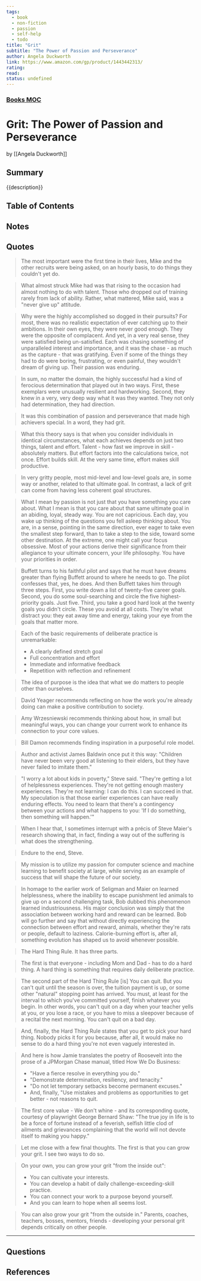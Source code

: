 ```yaml
---
tags:
  - book
  - non-fiction
  - passion
  - self-help
  - todo
title: "Grit"
subtitle: "The Power of Passion and Perseverance"
author: Angela Duckworth
link: https://www.amazon.com/gp/product/1443442313/
rating:
read:
status: undefined
---
```


### [Books MOC](Books%20MOC.md)

# Grit: The Power of Passion and Perseverance

by [[Angela Duckworth]]

## Summary

<!-- No more than a couple paragraphs summarizing this BOOK -->

{{description}}

## Table of Contents

## <!--Link to table of contents (TOC) -->

## Notes

## <!-- The main content of my thoughts really -->

## Quotes

> The most important were the first time in their lives,
> Mike and the other recruits were being asked, on an hourly basis, to do things they couldn't yet do.

> What almost struck Mike had was that rising to the occasion had almost nothing to do with talent.
> Those who dropped out of training rarely from lack of ability.
> Rather, what mattered, Mike said, was a "never give up" attitude.

> Why were the highly accomplished so dogged in their pursuits?
> For most, there was no realistic expectation of ever catching up to their ambitions.
> In their own eyes, they were never good enough. They were the opposite of complacent.
> And yet, in a very real sense, they were satisfied being un-satisfied.
> Each was chasing something of unparalleled interest and importance,
> and it was the chase - as much as the capture - that was gratifying.
> Even if some of the things they had to do were boring, frustrating, or even painful,
> they wouldn't dream of giving up.
> Their passion was enduring.

> In sum, no matter the domain, the highly successful had a kind of ferocious determination that played out in two ways.
> First, these exemplars were unusually resilient and hardworking.
> Second, they knew in a very, very deep way what it was they wanted.
> They not only had determination, they had direction.

> It was this combination of passion and perseverance that made high achievers special. In a word, they had grit.

> What this theory says is that when you consider individuals in identical circumstances,
> what each achieves depends on just two things, talent and effort.
> Talent - how fast we improve in skill - absolutely matters.
> But effort factors into the calculations twice, not once. Effort builds skill.
> At the very same time, effort makes skill productive.

> In very gritty people, most mid-level and low-level goals are,
> in some way or another, related to that ultimate goal.
> In contrast, a lack of grit can come from having less coherent goal structures.

> What I mean by passion is not just that you have something you care about.
> What I mean is that you care about that same ultimate goal in an abiding, loyal, steady way. You are not capricious.
> Each day, you wake up thinking of the questions you fell asleep thinking about.
> You are, in a sense, pointing in the same direction,
> ever eager to take even the smallest step forward, than to take a step to the side,
> toward some other destination.
> At the extreme, one might call your focus obsessive.
> Most of your actions derive their significance from their allegiance to your ultimate concern, your life philosophy.
> You have your priorities in order.

> Buffett turns to his faithful pilot and says that he must have dreams
> greater than flying Buffett around to where he needs to go. The pilot confesses that, yes, he does.
> And then Buffett takes him through three steps. First, you write down a list of twenty-five career goals.
> Second, you do some soul-searching and circle the five highest-priority goals. Just five.
> Third, you take a good hard look at the twenty goals you didn't circle. These you avoid at all costs.
> They're what distract you: they eat away time and energy, taking your eye from the goals that matter more.

> Each of the basic requirements of deliberate practice is unremarkable:
>
> -   A clearly defined stretch goal
> -   Full concentration and effort
> -   Immediate and informative feedback
> -   Repetition with reflection and refinement

> The idea of purpose is the idea that what we do matters to people other than ourselves.

> David Yeager recommends reflecting on how the work you're already doing can make a positive contribution to society.

> Amy Wrzesniewski recommends thinking about how, in small but meaningful ways,
> you can change your current work to enhance its connection to your core values.

> Bill Damon recommends finding inspiration in a purposeful role model.

> Author and activist James Baldwin once put it this way:
> "Children have never been very good at listening to their elders, but they have never failed to imitate them."

> "I worry a lot about kids in poverty," Steve said.
> "They're getting a lot of helplessness experiences. They're not getting enough mastery experiences.
> They're not learning: I can do this. I can succeed in that.
> My speculation is that those earlier experiences can have really enduring effects.
> You need to learn that there's a contingency between your actions and what happens to you:
> 'If I do something, then something will happen.'"

> When I hear that, I sometimes interrupt with a précis of Steve Maier's research showing that,
> in fact, finding a way out of the suffering is what does the strengthening.

> Endure to the end, Steve.

> My mission is to utilize my passion for computer science and machine learning to benefit society at large,
> while serving as an example of success that will shape the future of our society.

> In homage to the earlier work of Seligman and Maier on learned helplessness,
> where the inability to escape punishment led animals to give up on a second challenging task,
> Bob dubbed this phenomenon learned industriousness.
> His major conclusion was simply that the association between working hard and reward can be learned.
> Bob will go further and say that without directly experiencing the connection between effort and reward,
> animals, whether they're rats or people, default to laziness.
> Calorie-burning effort is, after all, something evolution has shaped us to avoid whenever possible.

> The Hard Thing Rule. It has three parts.

> The first is that everyone - including Mom and Dad - has to do a hard thing.
> A hard thing is something that requires daily deliberate practice.

> The second part of the Hard Thing Rule \[is\] You can quit.
> But you can't quit until the season is over, the tuition payment is up,
> or some other "natural" stopping point has arrived.
> You must, at least for the interval to which you've committed yourself, finish whatever you begin.
> In other words, you can't quit on a day when your teacher yells at you, or you lose a race,
> or you have to miss a sleepover because of a recital the next morning.
> You can't quit on a bad day.

> And, finally, the Hard Thing Rule states that you get to pick your hard thing.
> Nobody picks it for you because, after all,
> it would make no sense to do a hard thing you're not even vaguely interested in.

> And here is how Jamie translates the poetry of Roosevelt into the prose of a JPMorgan Chase manual,
> titled How We Do Business:
>
> -   "Have a fierce resolve in everything you do."
> -   "Demonstrate determination, resiliency, and tenacity."
> -   "Do not let temporary setbacks become permanent excuses."
> -   And, finally, "Use mistakes and problems as opportunities to get better - not reasons to quit.

> The first core value - We don't whine - and its corresponding quote,
> courtesy of playwright George Bernard Shaw:
> "The true joy in life is to be a force of fortune
> instead of a feverish, selfish little clod of ailments and grievances
> complaining that the world will not devote itself to making you happy."

> Let me close with a few final thoughts.
> The first is that you can grow your grit. I see two ways to do so.

> On your own, you can grow your grit "from the inside out":
>
> -   You can cultivate your interests.
> -   You can develop a habit of daily challenge-exceeding-skill practice.
> -   You can connect your work to a purpose beyond yourself.
> -   And you can learn to hope when all seems lost.

> You can also grow your grit "from the outside in."
> Parents, coaches, teachers, bosses, mentors, friends -
> developing your personal grit depends critically on other people.

---

## Questions

## <!-- What remains for you to consider? -->

## References

<!-- Links to pages not referenced in the content -->
